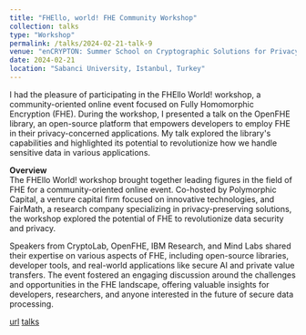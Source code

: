 ```yaml
---
title: "FHEllo, world! FHE Community Workshop"
collection: talks
type: "Workshop"
permalink: /talks/2024-02-21-talk-9
venue: "enCRYPTON: Summer School on Cryptographic Solutions for Privacy Enhancing Technologies"
date: 2024-02-21
location: "Sabanci University, Istanbul, Turkey"
---
```


I had the pleasure of participating in the FHEllo World! workshop, a community-oriented online event focused on Fully Homomorphic Encryption (FHE). During the workshop, I presented a talk on the OpenFHE library, an open-source platform that empowers developers to employ FHE in their privacy-concerned applications. My talk explored the library's capabilities and highlighted its potential to revolutionize how we handle sensitive data in various applications.

**Overview**  
The FHEllo World! workshop brought together leading figures in the field of FHE for a community-oriented online event. Co-hosted by Polymorphic Capital, a venture capital firm focused on innovative technologies, and FairMath, a research company specializing in privacy-preserving solutions, the workshop explored the potential of FHE to revolutionize data security and privacy.

Speakers from CryptoLab, OpenFHE, IBM Research, and Mind Labs shared their expertise on various aspects of FHE, including open-source libraries, developer tools, and real-world applications like secure AI and private value transfers. The event fostered an engaging discussion around the challenges and opportunities in the FHE landscape, offering valuable insights for developers, researchers, and anyone interested in the future of secure data processing.

[url](https://lu.ma/79h2gt52)
[talks](https://www.youtube.com/watch?v=47jIw7daG7Q&ab_channel=FHEllo%2CWorld%21)
